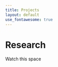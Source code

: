 ```yaml
---
title: Projects
layout: default
use_fontawesome: true
---
```


<!-- Research -->
<h1 class="section-title">Research</h1>

<p class="section-title">Watch this space</p>

